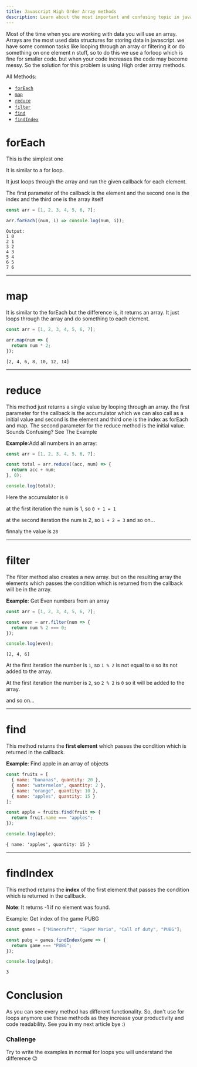 ```yaml
---
title: Javascript High Order Array methods
description: Learn about the most important and confusing topic in javascript
---
```


Most of the time when you are working with data you will use an array. Arrays are the most used data structures for storing data in javascript. we have some common tasks like looping through an array or filtering it or do something on one element n stuff, so to do this we use a forloop which is fine for smaller code. but when your code increases the code may become messy. So the solution for this problem is using High order array methods.

All Methods:

- [`forEach`](#foreach)
- [`map`](#map)
- [`reduce`](#reduce)
- [`filter`](#filter)
- [`find`](#find)
- [`findIndex`](#findindex)

# forEach

This is the simplest one

It is similar to a for loop.

It just loops through the array and run the given callback for each element.

The first parameter of the callback is the element and the second one is the index and the third one is the array itself

```js
const arr = [1, 2, 3, 4, 5, 6, 7];

arr.forEach((num, i) => console.log(num, i));
```

```shell
Output:
1 0
2 1
3 2
4 3
5 4
6 5
7 6
```

<hr>

# map

It is similar to the forEach but the difference is, it returns an array.
It just loops through the array and do something to each element.

```js
const arr = [1, 2, 3, 4, 5, 6, 7];

arr.map(num => {
  return num * 2;
});
```

```shell
[2, 4, 6, 8, 10, 12, 14]
```

<hr>

# reduce

This method just returns a single value by looping through an array. the first parameter for the callback is the accumulator which we can also call as a initial value and second is the element and third one is the index as forEach and map. The second parameter for the reduce method is the initial value.
Sounds Confusing? See The Example

**Example**:Add all numbers in an array:

```js
const arr = [1, 2, 3, 4, 5, 6, 7];

const total = arr.reduce((acc, num) => {
  return acc + num;
}, 0);

console.log(total);
```

Here the accumulator is `0`

at the first iteration the num is 1, so `0 + 1 = 1`

at the second iteration the num is 2, so `1 + 2 = 3` and so on...

finnaly the value is `28`

<hr>

# filter

The filter method also creates a new array. but on the resulting array the elements which passes the condition which is returned from the callback will be in the array.

**Example**:
Get Even numbers from an array

```js
const arr = [1, 2, 3, 4, 5, 6, 7];

const even = arr.filter(num => {
  return num % 2 === 0;
});

console.log(even);
```

```shell
[2, 4, 6]
```

At the first iteration the number is `1`, so `1 % 2` is not equal to `0` so its not added to the array.

At the first iteration the number is `2`, so `2 % 2` is `0` so it will be added to the array.

and so on...

<hr>

# find

This method returns the **first element** which passes the condition which is returned in the callback.

**Example**: Find apple in an array of objects

```js
const fruits = [
  { name: "bananas", quantity: 20 },
  { name: "watermelon", quantity: 2 },
  { name: "orange", quantity: 10 },
  { name: "apples", quantity: 15 }
];

const apple = fruits.find(fruit => {
  return fruit.name === "apples";
});

console.log(apple);
```

```shell
{ name: 'apples', quantity: 15 }
```

<hr>

# findIndex

This method returns the **index** of the first element that passes the condition which is returned in the callback.

**Note**: It returns -1 if no element was found.

Example: Get index of the game PUBG

```js
const games = ["Minecraft", "Super Mario", "Call of duty", "PUBG"];

const pubg = games.findIndex(game => {
  return game === "PUBG";
});

console.log(pubg);
```

```shell
3
```

# Conclusion

As you can see every method has different functionality. So, don't use for loops anymore use these methods as they increase your productivity and code readability. See you in my next article bye :)

### Challenge

Try to write the examples in normal for loops you will understand the difference 😉
